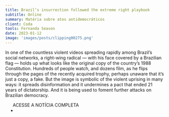 ```yaml
---
title: Brazil’s insurrection followed the extreme right playbook
subtitle: Online
summary: Matéria sobre atos antidemocráticos
client: Coda
tools: Fernanda Seavon
date: 2023-01-12
image: 'images/posts/clipping00275.png'
---
```


In one of the countless violent videos spreading rapidly among Brazil’s social networks, a right-wing radical — with his face covered by a Brazilian flag — holds up what looks like the original copy of the country’s 1988 Constitution. Hundreds of people watch, and dozens film, as he flips through the pages of the recently acquired trophy, perhaps unaware that it’s just a copy, a fake. But the image is symbolic of the violent uprising in many ways: it spreads disinformation and it undermines a pact that ended 21 years of dictatorship. And it is being used to foment further attacks on Brazilian democracy. 

<div class="post__share"><ul class="share__list list-reset">ACESSE A NOTÍCIA COMPLETA<li class="share__item" style="margin-left: 10px"><a class="share__link share__facebook" style="background: #fa5657" href="https://www.codastory.com/disinformation/brazil-insurrection-telegram/" title="Link" rel="nofollow"><i class="fa-solid fa-link"></i></a></li></ul></div>
<!-- <div class="gallery-box"><div class="gallery"><img src="/clipping/images/example-1.jpg" loading="lazy" alt="Project"><img src="/clipping/images/example-2.jpg" loading="lazy" alt="Project"></div><em>Gallery / <a href="https://www.freepik.com/" target="_blank">Freepic</a></em></div> -->

